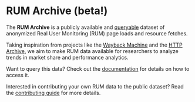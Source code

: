 # RUM Archive (beta!)

The **RUM Archive** is a publicly available and [queryable](https://rumarchive.com/docs/querying) dataset of anonymized Real User Monitoring (RUM) page loads
and resource fetches.

Taking inspiration from projects like the [Wayback Machine](https://archive.org) and the [HTTP Archive](https//httparchive.org),
we aim to make RUM data available for researchers to analyze trends in market share and performance analytics.

Want to query this data?  Check out the [documentation](https://rumarchive.com/docs) for details on how to access it.

Interested in contributing your own RUM data to the public dataset?  Read the [contributing guide](https://rumarchive.com/contribute) for more details.
